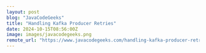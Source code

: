 ```yaml
---
layout: post
blog: "JavaCodeGeeks"
title: "Handling Kafka Producer Retries"
date: 2024-10-15T08:56:00Z
image: images/javacodegeeks.png
remote_url: "https://www.javacodegeeks.com/handling-kafka-producer-retries.html"
---
```

